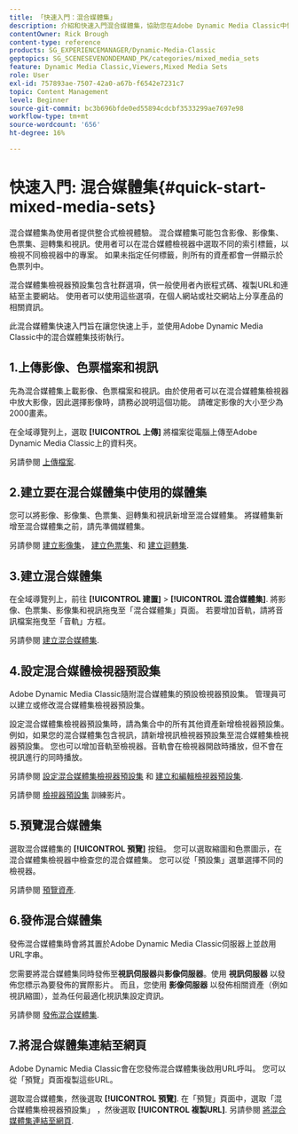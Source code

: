 ```yaml
---
title: 「快速入門：混合媒體集」
description: 介紹和快速入門混合媒體集，協助您在Adobe Dynamic Media Classic中快速上手並執行。
contentOwner: Rick Brough
content-type: reference
products: SG_EXPERIENCEMANAGER/Dynamic-Media-Classic
geptopics: SG_SCENESEVENONDEMAND_PK/categories/mixed_media_sets
feature: Dynamic Media Classic,Viewers,Mixed Media Sets
role: User
exl-id: 757893ae-7507-42a0-a67b-f6542e7231c7
topic: Content Management
level: Beginner
source-git-commit: bc3b696bfde0ed55894cdcbf3533299ae7697e98
workflow-type: tm+mt
source-wordcount: '656'
ht-degree: 16%

---
```


# 快速入門: 混合媒體集{#quick-start-mixed-media-sets}

混合媒體集為使用者提供整合式檢視體驗。 混合媒體集可能包含影像、影像集、色票集、迴轉集和視訊。使用者可以在混合媒體檢視器中選取不同的索引標籤，以檢視不同檢視器中的專案。 如果未指定任何標籤，則所有的資產都會一併顯示於色票列中。

混合媒體集檢視器預設集包含社群選項，供一般使用者內嵌程式碼、複製URL和連結至主要網站。 使用者可以使用這些選項，在個人網站或社交網站上分享產品的相關資訊。

此混合媒體集快速入門旨在讓您快速上手，並使用Adobe Dynamic Media Classic中的混合媒體集技術執行。

## 1.上傳影像、色票檔案和視訊

先為混合媒體集上載影像、色票檔案和視訊。由於使用者可以在混合媒體集檢視器中放大影像，因此選擇影像時，請務必說明這個功能。 請確定影像的大小至少為2000畫素。

在全域導覽列上，選取 **[!UICONTROL 上傳]** 將檔案從電腦上傳至Adobe Dynamic Media Classic上的資料夾。

另請參閱 [上傳檔案](uploading-files.md#uploading-your-files).

## 2.建立要在混合媒體集中使用的媒體集

您可以將影像、影像集、色票集、迴轉集和視訊新增至混合媒體集。 將媒體集新增至混合媒體集之前，請先準備媒體集。

另請參閱 [建立影像集](creating-image-set.md#creating-an-image-set)， [建立色票集](creating-swatch-set.md#creating-a-swatch-set)、和 [建立迴轉集](creating-spin-set.md#creating-a-spin-set).

## 3.建立混合媒體集

在全域導覽列上，前往 **[!UICONTROL 建置]** > **[!UICONTROL 混合媒體集]**. 將影像、色票集、影像集和視訊拖曳至「混合媒體集」頁面。 若要增加音軌，請將音訊檔案拖曳至「音軌」方框。

另請參閱 [建立混合媒體集](creating-mixed-media-set.md#creating-a-mixed-media-set).

## 4.設定混合媒體檢視器預設集

Adobe Dynamic Media Classic隨附混合媒體集的預設檢視器預設集。 管理員可以建立或修改混合媒體集檢視器預設集。

設定混合媒體集檢視器預設集時，請為集合中的所有其他資產新增檢視器預設集。 例如，如果您的混合媒體集包含視訊，請新增視訊檢視器預設集至混合媒體集檢視器預設集。 您也可以增加音軌至檢視器。音軌會在檢視器開啟時播放，但不會在視訊進行的同時播放。

另請參閱 [設定混合媒體集檢視器預設集](setting-mixed-media-set-viewer.md#setting-up-a-mixed-media-set-viewer-preset) 和 [建立和編輯檢視器預設集](application-setup.md#adding-and-editing-viewer-presets).

另請參閱 [檢視器預設集](https://s7d5.scene7.com/s7viewers/html5/VideoViewer.html?videoserverurl=https://s7d5.scene7.com/is/content/&amp;emailurl=https://s7d5.scene7.com/s7/emailFriend&amp;serverUrl=https://s7d5.scene7.com/is/image/&amp;config=Scene7SharedAssets/Universal_HTML5_Video&amp;contenturl=https://s7d5.scene7.com/skins/&amp;asset=S7tutorials/550_viewer-presets_converted%20renamed_Done-AVS) 訓練影片。

## 5.預覽混合媒體集

選取混合媒體集的 **[!UICONTROL 預覽]** 按鈕。 您可以選取縮圖和色票圖示，在混合媒體集檢視器中檢查您的混合媒體集。 您可以從「預設集」選單選擇不同的檢視器。

另請參閱 [預覽資產](previewing-asset.md#previewing-an-asset).

## 6.發佈混合媒體集

發佈混合媒體集時會將其置於Adobe Dynamic Media Classic伺服器上並啟用URL字串。

您需要將混合媒體集同時發佈至&#x200B;**視訊伺服器**&#x200B;與&#x200B;**影像伺服器**。使用 **視訊伺服器** 以發佈您標示為要發佈的實際影片。 而且，您使用 **影像伺服器** 以發佈相關資產（例如視訊縮圖），並為任何最適化視訊集設定資訊。

另請參閱 [發佈混合媒體集](publishing-mixed-media-set.md#publishing-a-mixed-media-set).

## 7.將混合媒體集連結至網頁

Adobe Dynamic Media Classic會在您發佈混合媒體集後啟用URL呼叫。 您可以從「預覽」頁面複製這些URL。

選取混合媒體集，然後選取 **[!UICONTROL 預覽]**. 在「預覽」頁面中，選取「混合媒體集檢視器預設集」 ，然後選取 **[!UICONTROL 複製URL]**. 另請參閱 [將混合媒體集連結至網頁](linking-mixed-media-set-web.md#linking-a-mixed-media-set-to-a-web-page).
